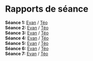 # Rapports de séance

**Séance 1:** [Evan](seance1-evan.md) / [Téo](seance1-teo.md)  
**Séance 2:** [Evan](seance2-evan.md) / [Téo](seance2-teo.md)  
**Séance 3:** [Evan](seance3-evan.md) / [Téo](seance3-teo.md)  
**Séance 4:** [Evan](seance4-evan.md) / [Téo](seance4-teo.md)  
**Séance 5:** [Evan](seance5-evan.md) / [Téo](seance5-teo.md)  
**Séance 6:** [Evan](seance6-evan.md) / [Téo](seance6-teo.md)  
**Séance 7:** [Evan](seance7-evan.md) / [Téo](seance7-teo.md)  
<!--**Séance 8:** [Evan](seance8-evan.md) / [Téo](seance8-teo.md)-->
